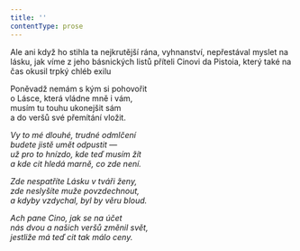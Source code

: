 ```yaml
---
title: ''
contentType: prose
---
```


Ale ani když ho stihla ta nejkrutější rána, vyhnanství, nepřestával myslet na lásku, jak víme z jeho básnických listů příteli Cinovi da Pistoia, který také na čas okusil trpký chléb exilu

  

Poněvadž nemám s kým si pohovořit  
o Lásce, která vládne mně i vám,  
musím tu touhu ukonejšit sám  
a do veršů své přemítání vložit.

_Vy to mé dlouhé, trudné odmlčení  
budete jistě umět odpustit —  
už pro to hnízdo, kde teď musím žít  
a kde cit hledá marně, co zde není._

_Zde nespatříte Lásku v tváři ženy,  
zde neslyšíte muže povzdechnout,  
a kdyby vzdychal, byl by věru bloud._

_Ach pane Cino, jak se na účet  
nás dvou a našich veršů změnil svět,  
jestliže má teď cit tak málo ceny._

